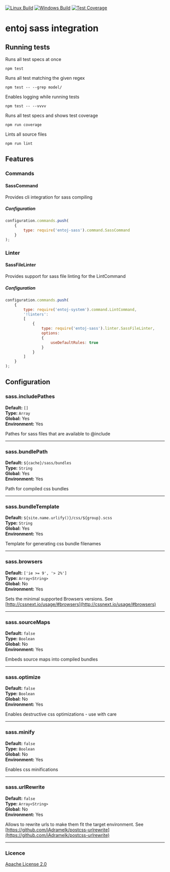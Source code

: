 
[![Linux Build][travis-image]][travis-url]
[![Windows Build][appveyor-image]][appveyor-url]
[![Test Coverage][coveralls-image]][coveralls-url]

# entoj sass integration

## Running tests

Runs all test specs at once
```
npm test
```

Runs all test matching the given regex
```
npm test -- --grep model/
```

Enables logging while running tests
```
npm test -- --vvvv
```

Runs all test specs and shows test coverage
```
npm run coverage
```

Lints all source files
```
npm run lint
```

## Features

### Commands

#### SassCommand

Provides cli integration for sass compiling

##### Configuration

```js
configuration.commands.push(
	{
        type: require('entoj-sass').command.SassCommand
    }	
);
```


### Linter

#### SassFileLinter

Provides support for sass file linting for the LintCommand

##### Configuration

```js
configuration.commands.push(
    {
        type: require('entoj-system').command.LintCommand,
        '!linters':
        [
            {
                type: require('entoj-sass').linter.SassFileLinter,
                options:
                {
                    useDefaultRules: true
                }
            }
        ]
    }
);
```



## Configuration

### sass.includePathes

**Default:** `[]`  
**Type:** `Array`  
**Global:** Yes  
**Environment:** Yes  

Pathes for sass files that are available to @include

---

### sass.bundlePath

**Default:** `${cache}/sass/bundles`  
**Type:** `String`  
**Global:** Yes  
**Environment:** Yes  

Path for compiled css bundles

---

### sass.bundleTemplate

**Default:** `${site.name.urlify()}/css/${group}.scss`  
**Type:** `String`  
**Global:** Yes  
**Environment:** Yes  

Template for generating css bundle filenames

---

### sass.browsers

**Default:** `['ie >= 9', '> 2%']`  
**Type:** `Array<String>`  
**Global:** No  
**Environment:** Yes  

Sets the minimal supported Browsers versions. See [http://cssnext.io/usage/#browsers](http://cssnext.io/usage/#browsers)

---

### sass.sourceMaps

**Default:** `false`  
**Type:** `Boolean`  
**Global:** No  
**Environment:** Yes  

Embeds source maps into compiled bundles

---

### sass.optimize

**Default:** `false`  
**Type:** `Boolean`  
**Global:** No  
**Environment:** Yes  

Enables destructive css optimizations - use with care

---

### sass.minify

**Default:** `false`  
**Type:** `Boolean`  
**Global:** No  
**Environment:** Yes  

Enables css minifications

---

### sass.urlRewrite

**Default:** `false`  
**Type:** `Array<String>`  
**Global:** No  
**Environment:** Yes  

Allows to rewrite urls to make them fit the target environment. See [https://github.com/iAdramelk/postcss-urlrewrite](https://github.com/iAdramelk/postcss-urlrewrite)

---

### Licence
[Apache License 2.0](LICENCE)

[travis-image]: https://img.shields.io/travis/entoj/entoj-sass/master.svg?label=linux
[travis-url]: https://travis-ci.org/entoj/entoj-sass
[appveyor-image]: https://img.shields.io/appveyor/ci/ChristianAuth/entoj-sass/master.svg?label=windows
[appveyor-url]: https://ci.appveyor.com/project/ChristianAuth/entoj-sass
[coveralls-image]: https://img.shields.io/coveralls/entoj/entoj-sass/master.svg
[coveralls-url]: https://coveralls.io/r/entoj/entoj-sass?branch=master
